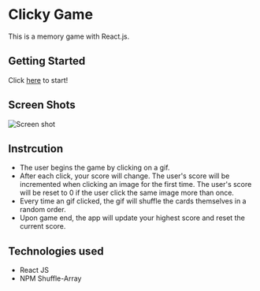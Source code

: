 # Clicky Game
This is a memory game with React.js. 

## Getting Started
Click <a href="https://skang91.github.io/Clicky-Game/">here</a> to start!

## Screen Shots
![Screen shot](img/screenshot.png)

## Instrcution
* The user begins the game by clicking on a gif.
* After each click, your score will change. The user's score will be incremented when clicking an image for the first time. The user's score will be reset to 0 if the user click the same image more than once.
* Every time an gif clicked, the gif will shuffle the cards themselves in a random order.
* Upon game end, the app will update your highest score and reset the current score.

## Technologies used
* React JS
* NPM Shuffle-Array
